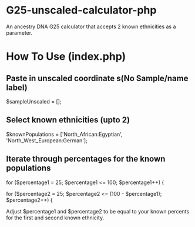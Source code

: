 # G25-unscaled-calculator-php
An ancestry DNA G25 calculator that accepts 2 known ethnicities as a parameter.


# How To Use (index.php)
## Paste in unscaled coordinate s(No Sample/name label)
$sampleUnscaled = [];

## Select known ethnicities (upto 2)
$knownPopulations = ['North_African:Egyptian', 'North_West_European:German']; 

## Iterate through percentages for the known populations
for ($percentage1 = 25; $percentage1 <= 100; $percentage1++) {

for ($percentage2 = 25; $percentage2 <= (100 - $percentage1); $percentage2++) {

Adjust $percentage1 and $percentage2 to be equal to your known percents for the first and second known ethnicity.
